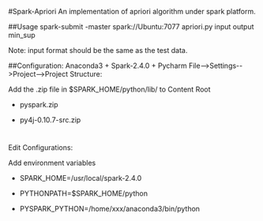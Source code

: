 #Spark-Apriori
An implementation of apriori algorithm under spark platform.

##Usage
spark-submit -master spark://Ubuntu:7077 apriori.py input output min_sup

Note: input format should be the same as the test data.

##Configuration: Anaconda3 + Spark-2.4.0 + Pycharm
File-->Settings-->Project-->Project Structure: 

Add the .zip file in $SPARK_HOME/python/lib/ to Content Root
* pyspark.zip

* py4j-0.10.7-src.zip

#
Edit Configurations:

Add environment variables
* SPARK_HOME=/usr/local/spark-2.4.0

* PYTHONPATH=$SPARK_HOME/python

* PYSPARK_PYTHON=/home/xxx/anaconda3/bin/python
